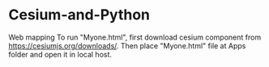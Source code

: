 # Cesium-and-Python
Web mapping
To run "Myone.html", first download cesium component from https://cesiumjs.org/downloads/. Then place "Myone.html" file at Apps folder and open it in local host.
